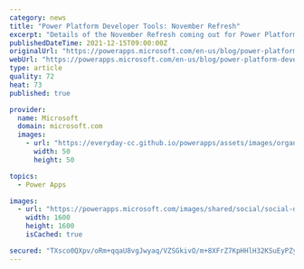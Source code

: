 ```yaml
---
category: news
title: "Power Platform Developer Tools: November Refresh"
excerpt: "Details of the November Refresh coming out for Power Platform CLI"
publishedDateTime: 2021-12-15T09:00:00Z
originalUrl: "https://powerapps.microsoft.com/en-us/blog/power-platform-developer-tools-november-refresh/"
webUrl: "https://powerapps.microsoft.com/en-us/blog/power-platform-developer-tools-november-refresh/"
type: article
quality: 72
heat: 73
published: true

provider:
  name: Microsoft
  domain: microsoft.com
  images:
    - url: "https://everyday-cc.github.io/powerapps/assets/images/organizations/microsoft.com-50x50.jpg"
      width: 50
      height: 50

topics:
  - Power Apps

images:
  - url: "https://powerapps.microsoft.com/images/shared/social/social-default-image.png"
    width: 1600
    height: 1600
    isCached: true

secured: "TXsco0QXpv/oRm+qqaU8vgJwyaq/VZSGkivO/m+8XFrZ7KpHHlH32KSuEyPZyybXKxHgSli+cscbO7CbW7JdniTHCqB0Sl/CO0F/49rLm3x+tVx8sVJZm8ktppQXmuHcu6A0vdpgwFbVv/txRqrsPUi8VyJF3HOpYLbhJiI72L972/hX9vF7tjyHIZG+jvUloDh5nmYIMuAZAvEf4bBC3LLljbF5WS/JTABJkhjMtPoCG4QeMjH6cEJoOY1cM4Up3h8XuyY4Tmzp8bSmy4ENPo7KG4Xn+NqtAFJAJibDBJp9hcxAVypHHUt/dYMbQ+B3ShO424sYgViqOhr2ZKlw3pE7nYFNPlWpQhfcysBxBbs=;MnkSx92xVfRt+nOcUNhmJA=="
---
```


